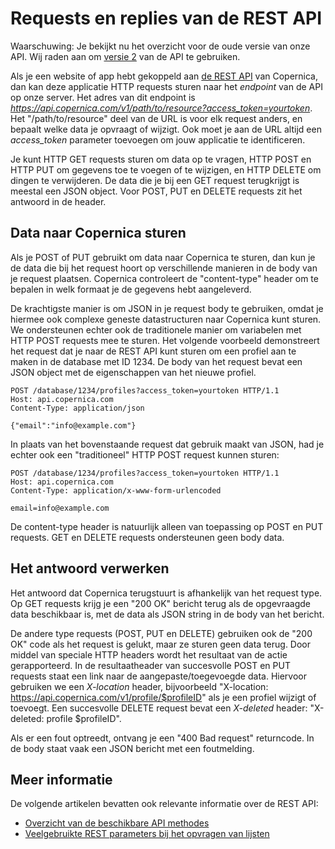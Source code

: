 # Requests en replies van de REST API

Waarschuwing: Je bekijkt nu het overzicht voor de oude versie van onze 
API. Wij raden aan om [versie 2](../restv2/rest-api.md) van de API te gebruiken.

Als je een website of app hebt gekoppeld aan [de REST API](rest-api) van Copernica,
dan kan deze applicatie HTTP requests sturen naar het *endpoint* van de API
op onze server. Het adres van dit endpoint is *https://api.copernica.com/v1/path/to/resource?access_token=yourtoken*.
Het "/path/to/resource" deel van de URL is voor elk request anders, en bepaalt
welke data je opvraagt of wijzigt. Ook moet je aan de URL altijd een *access_token*
parameter toevoegen om jouw applicatie te identificeren.

Je kunt HTTP GET requests sturen om data op te vragen, HTTP POST en HTTP PUT
om gegevens toe te voegen of te wijzigen, en HTTP DELETE om dingen te verwijderen.
De data die je bij een GET request terugkrijgt is meestal een JSON object. Voor
POST, PUT en DELETE requests zit het antwoord in de header.


## Data naar Copernica sturen

Als je POST of PUT gebruikt om data naar Copernica te sturen, dan kun je de data 
die bij het request hoort op verschillende manieren in de body van je request
plaatsen. Copernica controleert de "content-type" header om te bepalen in welk
formaat je de gegevens hebt aangeleverd.

De krachtigste manier is om JSON in je request body te gebruiken, omdat je 
hiermee ook complexe geneste datastructuren naar Copernica kunt sturen. We 
ondersteunen echter ook de traditionele manier om variabelen met HTTP POST 
requests mee te sturen. Het volgende voorbeeld demonstreert het request dat
je naar de REST API kunt sturen om een profiel aan te maken in de database met
ID 1234. De body van het request bevat een JSON object met de eigenschappen
van het nieuwe profiel.

    POST /database/1234/profiles?access_token=yourtoken HTTP/1.1
    Host: api.copernica.com
    Content-Type: application/json
    
    {"email":"info@example.com"}

In plaats van het bovenstaande request dat gebruik maakt van JSON, had je 
echter ook een "traditioneel" HTTP POST request kunnen sturen:

    POST /database/1234/profiles?access_token=yourtoken HTTP/1.1
    Host: api.copernica.com
    Content-Type: application/x-www-form-urlencoded
    
    email=info@example.com

De content-type header is natuurlijk alleen van toepassing op POST en PUT
requests. GET en DELETE requests ondersteunen geen body data.


## Het antwoord verwerken

Het antwoord dat Copernica terugstuurt is afhankelijk van het request type.
Op GET requests krijg je een "200 OK" bericht terug als de opgevraagde 
data beschikbaar is, met de data als JSON string in de body van het bericht.

De andere type requests (POST, PUT en DELETE) gebruiken ook de "200 OK"
code als het request is gelukt, maar ze sturen geen data terug. Door middel van 
speciale HTTP headers wordt het resultaat van de actie gerapporteerd. In de 
resultaatheader van succesvolle POST en PUT requests staat een link naar de 
aangepaste/toegevoegde data. Hiervoor gebruiken we een *X-location* header,
bijvoorbeeld "X-location: https://api.copernica.com/v1/profile/$profileID" als 
je een profiel wijzigt of toevoegt. Een succesvolle DELETE request bevat een
*X-deleted* header: "X-deleted: profile $profileID".

Als er een fout optreedt, ontvang je een "400 Bad request" returncode. In de
body staat vaak een JSON bericht met een foutmelding.


## Meer informatie

De volgende artikelen bevatten ook relevante informatie over de REST API:

* [Overzicht van de beschikbare API methodes](rest-api)
* [Veelgebruikte REST parameters bij het opvragen van lijsten](rest-paging)
